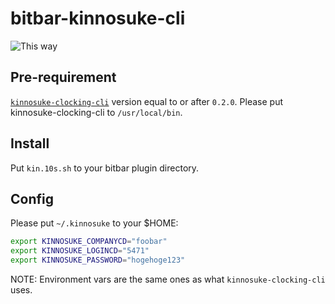 bitbar-kinnosuke-cli
====================

![This way](https://raw.githubusercontent.com/udzura/bitbar-kinnosuke-cli/master/screemshot.png)

## Pre-requirement

[`kinnosuke-clocking-cli`](https://github.com/yano3/kinnosuke-clocking-cli/) version equal to or after `0.2.0`.
Please put kinnosuke-clocking-cli to `/usr/local/bin`.

## Install

Put `kin.10s.sh` to your bitbar plugin directory.

## Config

Please put `~/.kinnosuke` to your $HOME:

```bash
export KINNOSUKE_COMPANYCD="foobar"
export KINNOSUKE_LOGINCD="5471"
export KINNOSUKE_PASSWORD="hogehoge123"
```

NOTE: Environment vars are the same ones as what `kinnosuke-clocking-cli` uses.
